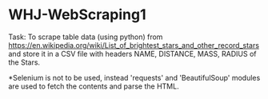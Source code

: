 # WHJ-WebScraping1

Task: To scrape table data (using python) from https://en.wikipedia.org/wiki/List_of_brightest_stars_and_other_record_stars and store it in a CSV file with headers NAME, DISTANCE, MASS, RADIUS of the Stars.

*Selenium is not to be used, instead 'requests' and 'BeautifulSoup' modules are used to fetch the contents and parse the HTML.
